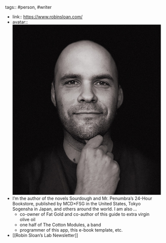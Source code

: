tags:: #person, #writer

- link:: https://www.robinsloan.com/
- avatar:: ![2022-12-06-20-16-09.jpeg](../assets/2022-12-06-20-16-09.jpeg)
- I’m the author of the novels Sourdough and Mr. Penumbra’s 24-Hour Bookstore, published by MCD×FSG in the United States, Tokyo Sogensha in Japan, and others around the world. I am also …
	- co-owner of Fat Gold and co-author of this guide to extra virgin olive oil
	- one half of The Cotton Modules, a band
	- programmer of this app, this e-book template, etc.
- [[Robin Sloan’s Lab Newsletter]]